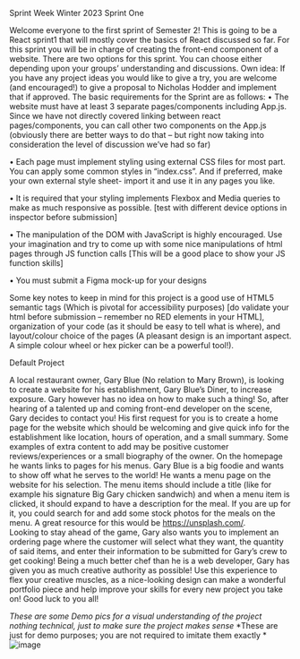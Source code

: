 Sprint Week Winter 2023
Sprint One

Welcome everyone to the first sprint of Semester 2! This is going to be a React sprint1 that will mostly cover the basics of React discussed so far. For this sprint you will be in charge of creating the front-end component of a website. 
There are two options for this sprint. You can choose either depending upon your groups’ understanding and discussions.
Own idea:
If you have any project ideas you would like to give a try, you are welcome (and encouraged!) to give a proposal to Nicholas Hodder and implement that if approved. The basic requirements for the Sprint are as follows:
•	The website must have at least 3 separate pages/components including App.js. Since we have not directly covered linking between react pages/components, you can call other two components on the App.js (obviously there are better ways to do that – but right now taking into consideration the level of discussion we’ve had so far) 

•	Each page must implement styling using external CSS files for most part. You can apply some common styles in “index.css”. And if preferred, make your own external style sheet- import it and use it in any pages you like.

•	It is required that your styling implements Flexbox and Media queries to make as much responsive as possible. [test with different device options in inspector before submission]

•	The manipulation of the DOM with JavaScript is highly encouraged. Use your imagination and try to come up with some nice manipulations of html pages through JS function calls [This will be a good place to show your JS function skills]

•	You must submit a Figma mock-up for your designs

Some key notes to keep in mind for this project is a good use of HTML5 semantic tags (Which is pivotal for accessibility purposes) [do validate your html before submission – remember no RED elements in your HTML], organization of your code (as it should be easy to tell what is where), and layout/colour choice of the pages (A pleasant design is an important aspect. A simple colour wheel or hex picker can be a powerful tool!).

Default Project

A local restaurant owner, Gary Blue (No relation to Mary Brown), is looking to create a website for his establishment, Gary Blue’s Diner, to increase exposure. Gary however has no idea on how to make such a thing! So, after hearing of a talented up and coming front-end developer on the scene, Gary decides to contact you! 
His first request for you is to create a home page for the website which should be welcoming and give quick info for the establishment like location, hours of operation, and a small summary. Some examples of extra content to add may be positive customer reviews/experiences or a small biography of the owner. On the homepage he wants links to pages for his menus.
Gary Blue is a big foodie and wants to show off what he serves to the world! He wants a menu page on the website for his selection. The menu items should include a title (like for example his signature Big Gary chicken sandwich) and when a menu item is clicked, it should expand to have a description for the meal. If you are up for it, you could search for and add some stock photos for the meals on the menu. A great resource for this would be https://unsplash.com/.  
Looking to stay ahead of the game, Gary also wants you to implement an ordering page where the customer will select what they want, the quantity of said items, and enter their information to be submitted for Gary’s crew to get cooking!
Being a much better chef than he is a web developer, Gary has given you as much creative authority as possible! Use this experience to flex your creative muscles, as a nice-looking design can make a wonderful portfolio piece and help improve your skills for every new project you take on! Good luck to you all!


*These are some Demo pics for a visual understanding of the project nothing technical, just to make sure the project makes sense*
*These are just for demo purposes; you are not required to imitate them exactly *
![image](https://github.com/mitchell-barkley/Group11Sprint_React/assets/138683597/27e7fb77-d958-4cf7-be23-8f893713ca64)

